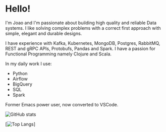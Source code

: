 # Hello!

I'm Joao and I'm passionate about building high quality and reliable Data systems. I like solving complex problems with a correct first approach with simple, elegant and durable designs.

I have experience with Kafka, Kubernetes, MongoDB, Postgres, RabbitMQ, REST and gRPC APIs, Protobufs, Pandas and Spark. I have a passion for Functional Programming namely Clojure and Scala.

In my daily work I use:
- Python
- Airflow
- BigQuery
- SQL
- Spark

Former Emacs power user, now converted to VSCode.

![GitHub stats](https://github-readme-stats.vercel.app/api?username=joaovasques&show_icons=true&theme=dark)

[![Top Langs](https://github-readme-stats.vercel.app/api/top-langs/?username=joaovasques&theme=dark)]

